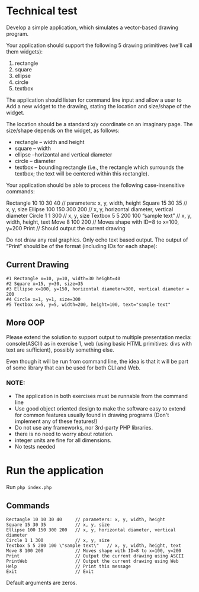 # Technical test

Develop a simple application, which simulates a vector-based drawing program.

Your application should support the following 5 drawing primitives
(we'll call them widgets):

1) rectangle
2) square
3) ellipse
4) circle
5) textbox

The application should listen for command line input and allow a user to Add a new widget to the drawing, stating the location and size/shape of the widget.

The location should be a standard x/y coordinate on an imaginary page.
The size/shape depends on the widget, as follows:
- rectangle – width and height
- square – width
- ellipse –horizontal and vertical diameter
- circle – diameter
- textbox – bounding rectangle (i.e., the rectangle which surrounds
the textbox;  the text will be centered within this rectangle).

Your application should be able to process the following case-insensitive commands:

Rectangle 10 10 30 40 	// parameters: x, y, width, height
Square 15 30 35		// x, y, size
Ellipse 100 150 300 200	// x, y, horizontal diameter, vertical diameter
Circle	1 1 300		// x, y, size
Textbox 5 5 200 100 “sample text”	// x, y, width, height, text
Move 8 100 200	// Moves shape with ID=8 to x=100, y=200
Print	// Should output the current drawing


Do not draw any real graphics. Only echo text based output. 
The output of “Print” should be of the format (including IDs for each shape):

## Current Drawing

    #1 Rectangle x=10, y=10, width=30 height=40
    #2 Square x=15, y=30, size=35
    #3 Ellipse x=100, y=150, horizontal diameter=300, vertical diameter = 200
    #4 Circle x=1, y=1, size=300
    #5 Textbox x=5, y=5, width=200, height=100, text="sample text"

## More OOP

Please extend the solution to support output to multiple presentation media: console(ASCII) as in exercise 1, web (using basic HTML primitives: divs with text are sufficient), possibly something else.

Even though it will be run from command line, the idea is that it will be part of some library that can be used for both CLI and Web.

### NOTE:

- The application in both exercises must be runnable from the command line
- Use good object oriented design to make the software easy to extend for common features usually found in drawing programs (Don't implement any of these features!)
- Do not use any frameworks, nor 3rd-party PHP libraries.
- there is no need to worry about rotation.
- integer units are fine for all dimensions.
- No tests needed


# Run the application

Run `php index.php`

## Commands

    Rectangle 10 10 30 40     // parameters: x, y, width, height
    Square 15 30 35           // x, y, size
    Ellipse 100 150 300 200   // x, y, horizontal diameter, vertical diameter
    Circle 1 1 300            // x, y, size
    Textbox 5 5 200 100 \"sample text\"   // x, y, width, height, text
    Move 8 100 200            // Moves shape with ID=8 to x=100, y=200
    Print                     // Output the current drawing using ASCII
    PrintWeb                  // Output the current drawing using Web
    Help                      // Print this message
    Exit                      // Exit
    
Default arguments are zeros.   
    
